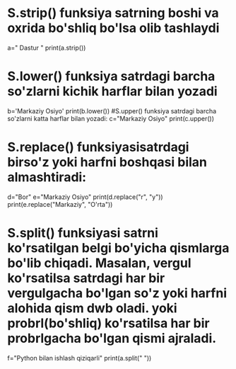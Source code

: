 #  S.strip() funksiya satrning boshi va oxrida bo'shliq bo'lsa olib tashlaydi
a=" Dastur  "
print(a.strip())
# S.lower() funksiya satrdagi barcha so'zlarni kichik harflar bilan yozadi
b='Markaziy Osiyo'
print(b.lower())
#S.upper() funksiya satrdagi barcha so'zlarni katta harflar bilan yozadi:
c="Markaziy Osiyo"
print(c.upper())
# S.replace() funksiyasisatrdagi birso'z yoki harfni boshqasi bilan almashtiradi:
d="Bor"
e="Markaziy Osiyo"
print(d.replace("r", "y"))
print(e.replace("Markaziy", "O'rta"))
# S.split() funksiyasi  satrni ko'rsatilgan belgi bo'yicha qismlarga bo'lib chiqadi. Masalan, vergul ko'rsatilsa satrdagi har bir vergulgacha bo'lgan so'z yoki harfni alohida qism dwb oladi. yoki probrl(bo'shliq) ko'rsatilsa har bir probrlgacha bo'lgan qismi ajraladi. 
f="Python bilan ishlash qiziqarli"
print(a.split(" "))
